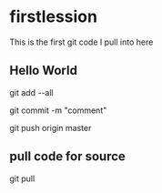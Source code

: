 # firstlession
This is the first git code I pull into here


## Hello World

git add --all

git commit -m "comment"

git push origin master

## pull code for source

git pull